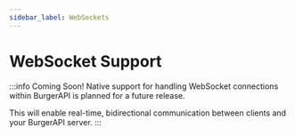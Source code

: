```yaml
---
sidebar_label: WebSockets
---
```


# WebSocket Support

:::info Coming Soon!
Native support for handling WebSocket connections within BurgerAPI is planned for a future release.

This will enable real-time, bidirectional communication between clients and your BurgerAPI server.
::: 